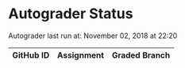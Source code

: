 # Autograder Status
Autograder last run at: November 02, 2018 at 22:20

| GitHub ID | Assignment | Graded Branch |
|-----------|------------|---------------|
